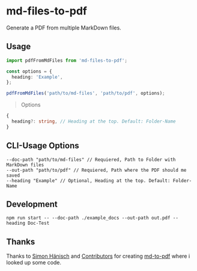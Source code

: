 md-files-to-pdf
===============

Generate a PDF from multiple MarkDown files.

## Usage

```ts
import pdfFromMdFiles from 'md-files-to-pdf';

const options = {
  heading: 'Example',
};

pdfFromMdFiles('path/to/md-files', 'path/to/pdf', options);
```

> Options
```ts
{
  heading?: string, // Heading at the top. Default: Folder-Name
}
```

## CLI-Usage Options
```
--doc-path "path/to/md-files" // Requiered, Path to Folder with MarkDown files
--out-path "path/to/pdf" // Requiered, Path where the PDF should me saved
--heading "Example" // Optional, Heading at the top. Default: Folder-Name
```

## Development

```
npm run start -- --doc-path ./example_docs --out-path out.pdf --heading Doc-Test
```

## Thanks

Thanks to [Simon Hänisch](https://github.com/simonhaenisch) and [Contributors](https://github.com/simonhaenisch/md-to-pdf/graphs/contributors) for creating [md-to-pdf](https://github.com/simonhaenisch/md-to-pdf) where i looked up some code.
